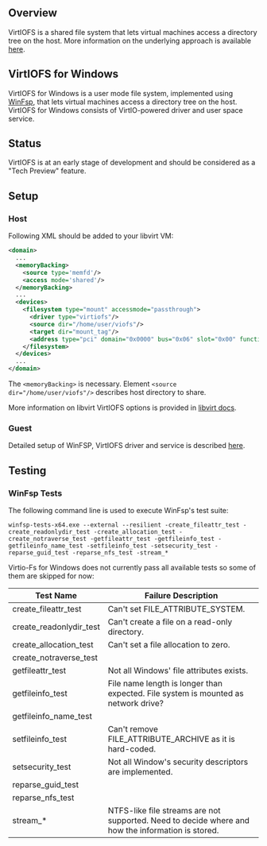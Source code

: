 ## Overview

VirtIOFS is a shared file system that lets virtual machines access a directory tree on the host. More information on the underlying approach is available [here](https://virtio-fs.gitlab.io/).

## VirtIOFS for Windows

VirtIOFS for Windows is a user mode file system, implemented using [WinFsp](https://github.com/billziss-gh/winfsp), that lets virtual machines access a directory tree on the host. VirtIOFS for Windows consists of VirtIO-powered driver and user space service.

## Status

VirtIOFS is at an early stage of development and should be considered as a "Tech Preview" feature.

## Setup

### Host

Following XML should be added to your libvirt VM:

```xml
<domain>
  ...
  <memoryBacking>
    <source type='memfd'/>
    <access mode='shared'/>
  </memoryBacking>
  ...
  <devices>
    <filesystem type="mount" accessmode="passthrough">
      <driver type="virtiofs"/>
      <source dir="/home/user/viofs"/>
      <target dir="mount_tag"/>
      <address type="pci" domain="0x0000" bus="0x06" slot="0x00" function="0x0"/>
    </filesystem>
  </devices>
  ...
</domain>
```

The `<memoryBacking>` is necessary. Element `<source dir="/home/user/viofs"/>` describes host directory to share.

More information on libvirt VirtIOFS options is provided in [libvirt docs](https://libvirt.org/kbase/virtiofs.html).

### Guest

Detailed setup of WinFSP, VirtIOFS driver and service is described [here](https://virtio-fs.gitlab.io/howto-windows.html).

## Testing

### WinFsp Tests

The following command line is used to execute WinFsp's test suite:

```
winfsp-tests-x64.exe --external --resilient -create_fileattr_test -create_readonlydir_test -create_allocation_test -create_notraverse_test -getfileattr_test -getfileinfo_test -getfileinfo_name_test -setfileinfo_test -setsecurity_test -reparse_guid_test -reparse_nfs_test -stream_*
```

Virtio-Fs for Windows does not currently pass all available tests so some of them are skipped for now:

| Test Name | Failure Description |
|---|---|
| create_fileattr_test | Can't set FILE_ATTRIBUTE_SYSTEM. |
| create_readonlydir_test | Can't create a file on a read-only directory. |
| create_allocation_test | Can't set a file allocation to zero. |
| create_notraverse_test |  |
| getfileattr_test | Not all Windows' file attributes exists. |
| getfileinfo_test | File name length is longer than expected. File system is mounted as network drive? |
| getfileinfo_name_test |  |
| setfileinfo_test | Can't remove FILE_ATTRIBUTE_ARCHIVE as it is hard-coded. |
| setsecurity_test | Not all Window's security descriptors are implemented.  |
| reparse_guid_test |  |
| reparse_nfs_test |  |
| stream_* | NTFS-like file streams are not supported. Need to decide where and how the information is stored. |
